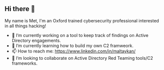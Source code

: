 ## Hi there 👋

My name is Met, I'm an Oxford trained cybersecurity professional interested in all things hacking!

- 🔭 I’m currently working on a tool to keep track of findings on Active Directory engagements.
- 🌱 I’m currently learning how to build my own C2 framweork. 
- 📫 How to reach me: https://www.linkedin.com/in/maltaykan/
- 👯 I’m looking to collaborate on Active Directory Red Teaming tools/C2 frameworks.
<!--
**MTA-tools/MTA-tools** is a ✨ _special_ ✨ repository because its `README.md` (this file) appears on your GitHub profile.

Here are some ideas to get you started:

- 🔭 I’m currently working on ...
- 🌱 I’m currently learning ...
- 👯 I’m looking to collaborate on ...
- 🤔 I’m looking for help with ...
- 💬 Ask me about ...
- 📫 How to reach me: ...
- ⚡ Fun fact: ...
-->
